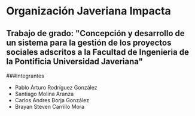 # Organización Javeriana Impacta
## Trabajo de grado: "Concepción y desarrollo de un sistema para la gestión de los proyectos sociales adscritos a la Facultad de Ingenieria de la Pontificia Universidad Javeriana"

###Integrantes
- Pablo Arturo Rodríguez González
- Santiago Molina Aranza
- Carlos Andres Borja González
- Brayan Steven Carrillo Mora
